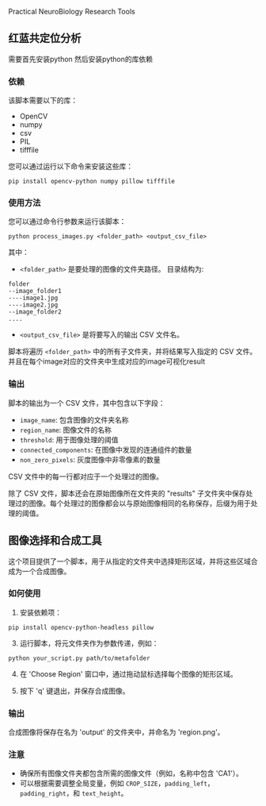 Practical NeuroBiology Research Tools

## 红蓝共定位分析

需要首先安装python 然后安装python的库依赖
### 依赖

该脚本需要以下的库：

- OpenCV
- numpy
- csv
- PIL
- tifffile

您可以通过运行以下命令来安装这些库：

```shell
pip install opencv-python numpy pillow tifffile
```

### 使用方法

您可以通过命令行参数来运行该脚本：

```shell
python process_images.py <folder_path> <output_csv_file>
```

其中：

- `<folder_path>` 是要处理的图像的文件夹路径。
目录结构为:
```shell
folder
--image_folder1
----image1.jpg
----image2.jpg
--image_folder2
....
```
- `<output_csv_file>` 是将要写入的输出 CSV 文件名。

脚本将遍历 `<folder_path>` 中的所有子文件夹，并将结果写入指定的 CSV 文件。
并且在每个image对应的文件夹中生成对应的image可视化result

### 输出

脚本的输出为一个 CSV 文件，其中包含以下字段：

- `image_name`: 包含图像的文件夹名称
- `region_name`: 图像文件的名称
- `threshold`: 用于图像处理的阈值
- `connected_components`: 在图像中发现的连通组件的数量
- `non_zero_pixels`: 灰度图像中非零像素的数量

CSV 文件中的每一行都对应于一个处理过的图像。

除了 CSV 文件，脚本还会在原始图像所在文件夹的 "results" 子文件夹中保存处理过的图像。每个处理过的图像都会以与原始图像相同的名称保存，后缀为用于处理的阈值。

## 图像选择和合成工具

这个项目提供了一个脚本，用于从指定的文件夹中选择矩形区域，并将这些区域合成为一个合成图像。

### 如何使用

1. 安装依赖项：
```
pip install opencv-python-headless pillow
```

3. 运行脚本，将元文件夹作为参数传递，例如：
```
python your_script.py path/to/metafolder
```

4. 在 'Choose Region' 窗口中，通过拖动鼠标选择每个图像的矩形区域。

5. 按下 'q' 键退出，并保存合成图像。

### 输出

合成图像将保存在名为 'output' 的文件夹中，并命名为 'region.png'。

### 注意

- 确保所有图像文件夹都包含所需的图像文件（例如，名称中包含 'CA1'）。
- 可以根据需要调整全局变量，例如 `CROP_SIZE`，`padding_left`，`padding_right`，和 `text_height`。


